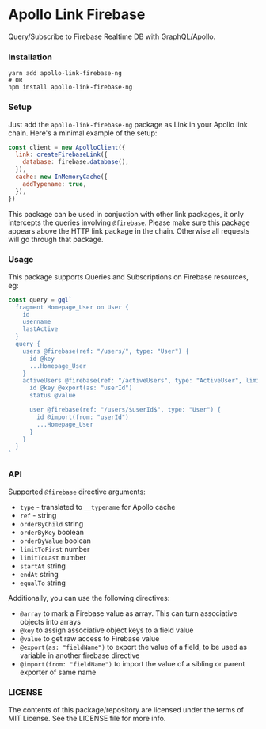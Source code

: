 # Apollo Link Firebase

Query/Subscribe to Firebase Realtime DB with GraphQL/Apollo.

### Installation

```
yarn add apollo-link-firebase-ng
# OR
npm install apollo-link-firebase-ng
```

### Setup

Just add the `apollo-link-firebase-ng` package as Link in your Apollo link chain. Here's a minimal example
of the setup:

```js
const client = new ApolloClient({
  link: createFirebaseLink({
    database: firebase.database(),
  }),
  cache: new InMemoryCache({
    addTypename: true,
  }),
})
```

This package can be used in conjuction with other link packages, it only intercepts the queries involving `@firebase`. Please make sure this package appears above the HTTP link package in the chain. Otherwise all requests will go through that package.

### Usage

This package supports Queries and Subscriptions on Firebase resources, eg:

```js
const query = gql`
  fragment Homepage_User on User {
    id
    username
    lastActive
  }
  query {
    users @firebase(ref: "/users/", type: "User") {
      id @key
      ...Homepage_User
    }
    activeUsers @firebase(ref: "/activeUsers", type: "ActiveUser", limitToFirst: 30) {
      id @key @export(as: "userId")
      status @value

      user @firebase(ref: "/users/$userId$", type: "User") {
        id @import(from: "userId")
        ...Homepage_User
      }
    }
  }
`
```

### API

Supported `@firebase` directive arguments:

- `type` - translated to `__typename` for Apollo cache
- `ref` - string
- `orderByChild` string
- `orderByKey` boolean
- `orderByValue` boolean
- `limitToFirst` number
- `limitToLast` number
- `startAt` string
- `endAt` string
- `equalTo` string

Additionally, you can use the following directives:

- `@array` to mark a Firebase value as array. This can turn associative objects into arrays
- `@key` to assign associative object keys to a field value
- `@value` to get raw access to Firebase value
- `@export(as: "fieldName")` to export the value of a field, to be used as variable in another firebase directive
- `@import(from: "fieldName")` to import the value of a sibling or parent exporter of same name

### LICENSE

The contents of this package/repository are licensed under the terms of MIT License. See the LICENSE file for more info.
